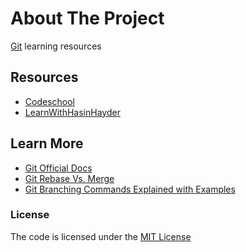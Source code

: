 # About The Project
[Git][git] learning resources

## Resources
- [Codeschool](Codeschool)
- [LearnWithHasinHayder](LearnWithHasinHayder)

## Learn More
- [Git Official Docs][git_docs]
- [Git Rebase Vs. Merge](https://www.youtube.com/watch?v=7Mh259hfxJg)
- [Git Branching Commands Explained with Examples](https://www.freecodecamp.org/news/git-branching-commands-explained/)



### License
The code is licensed under the [MIT License][license]


[license]: https://github.com/habibun/git/blob/main/LICENSE
[git_docs]: https://git-scm.com/docs
[git]: https://git-scm.com/
